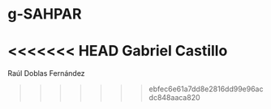 # g-SAHPAR
<<<<<<< HEAD
Gabriel Castillo
=======

Raúl Doblas Fernández
>>>>>>> ebfec6e61a7dd8e2816dd99e96acdc848aaca820
